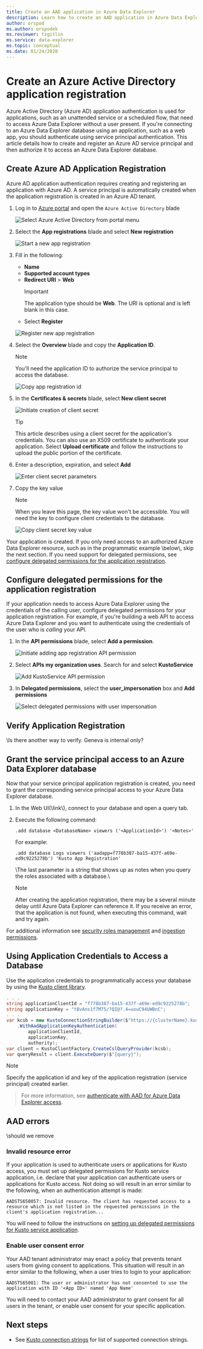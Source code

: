 ```yaml
---
title: Create an AAD application in Azure Data Explorer
description: Learn how to create an AAD application in Azure Data Explorer.
author: orspod
ms.author: orspodek
ms.reviewer: tzgitlin
ms.service: data-explorer
ms.topic: conceptual
ms.date: 01/24/2020
---
```


# Create an Azure Active Directory application registration

Azure Active Directory (Azure AD) application authentication is used for applications, such as an unattended service or a scheduled flow, that need to access Azure Data Explorer without a user present. If you're connecting to an Azure Data Explorer database using an application, such as a web app, you should authenticate using service principal authentication. This article details how to create and register an Azure AD service principal and then authorize it to access an Azure Data Explorer database.

## Create Azure AD Application Registration

Azure AD application authentication requires creating and registering an application with Azure AD. 
A service principal is automatically created when the application registration is created in an Azure AD tenant. 

1. Log in to [Azure portal](https://portal.azure.com) and open the `Azure Active Directory` blade

	![Select Azure Active Directory from portal menu](media/provision-aad-app/provisionaadapp-createappreg-select-azure-active-directory.png)

1. Select the **App registrations** blade and select **New registration**

    ![Start a new app registration](media/provision-aad-app/provisionaadapp-createappreg-new-registration.png)

1. Fill in the following: 
    * **Name** 
    * **Supported account types**
    * **Redirect URI** > **Web**
        > [!IMPORTANT] 
	    > The application type should be **Web**. The URI is optional and is left blank in this case.
    * Select **Register**

	![Register new app registration](media/provision-aad-app/provisionaadapp-createappreg-register-app.png)

1. Select the **Overview** blade and copy the **Application ID**.

	> [!NOTE]
	> You'll need the application ID to authorize the service principal to access the database.

	![Copy app registration id](media/provision-aad-app/provisionaadapp-createappreg-copy-applicationid.png)

1. In the **Certificates & secrets** blade, select **New client secret**

	![Initiate creation of client secret](media/provision-aad-app/provisionaadapp-createappreg-new-client-secret.png)

    > [!TIP]
    > This article describes using a client secret for the application's credentials.  You can also use an X509 certificate to authenticate your application. Select **Upload certificate** and follow the instructions to upload the public portion of the certificate.

1. Enter a description, expiration, and select **Add**

	![Enter client secret parameters](media/provision-aad-app/provisionaadapp-createappreg-enter-client-secret-details.png)

1. Copy the key value

	> [!NOTE]
	> When you leave this page, the key value won't be accessible.  You will need the key to configure client credentials to the database.

	![Copy client secret key value](media/provision-aad-app/provisionaadapp-createappreg-copy-client-secret.png)

Your application is created. If you only need access to an authorized Azure Data Explorer resource, such as in the programmatic example \\below\\, skip the next section. If you need support for delegated permissions, see [configure delegated permissions for the application registration](#configure-delegated-permissions-for-the-application-registration).

## Configure delegated permissions for the application registration

If your application needs to access Azure Data Explorer using the credentials of the calling user, configure delegated permissions for your application registration. For example, if you're building a web API to access Azure Data Explorer and you want to authenticate using the credentials of the user who is *calling* your API.  

1. In the **API permissions** blade, select **Add a permission**.

	![Initiate adding app registration API permission](media/provision-aad-app/provisionaadapp-configuredelegated-add-permission.png)

1. Select **APIs my organization uses**. Search for and select **KustoService**

	![Add KustoService API permission](media/provision-aad-app/provisionaadapp-configuredelegated-search-for-kustoservice.png)

1. In **Delegated permissions**, select the **user_impersonation** box and **Add permissions**

	![Select delegated permissions with user impersonation](media/provision-aad-app/provisionaadapp-configuredelegated-click-add-permissions.png)	 

## Verify Application Registration

\\Is there another way to verify. Geneva is internal only?

## Grant the service principal access to an Azure Data Explorer database

Now that your service principal application registration is created, you need to grant the corresponding service principal access to your Azure Data Explorer database. 

1. In the Web UI(\\link\\), connect to your database and open a query tab.

1. Execute the following command:

	```kusto
	.add database <DatabaseName> viewers ('<ApplicationId>') '<Notes>'
	```

	For example:
	
	```kusto
	.add database Logs viewers ('aadapp=f778b387-ba15-437f-a69e-ed9c9225278b') 'Kusto App Registration'
	```

	\\The last parameter is a string that shows up as notes when you query the roles associated with a database.\\
	
	> [!NOTE]
	> After creating the application registration, there may be a several minute delay until Azure Data Explorer can reference it. If you receive an error, that the application is not found, when executing this command, wait and try again.

For additional information see [security roles management](../security-roles.md) and [ingestion permissions](../../api/netfx/kusto-ingest-client-permissions.md).  

## Using Application Credentials to Access a Database

Use the application credentials to programmatically access your database by using the [Kusto client library](../../api/netfx/about-kusto-data.md).

```C#
. . .
string applicationClientId = "f778b387-ba15-437f-a69e-ed9c9225278b";
string applicationKey = "tBvAns1f7M75/?QI@?.4=uouC94UWBnC";
. . .
var kcsb = new KustoConnectionStringBuilder($"https://{clusterName}.kusto.windows.net/{databaseName}")
    .WithAadApplicationKeyAuthentication(
        applicationClientId,
        applicationKey,
        authority);
var client = KustoClientFactory.CreateCslQueryProvider(kcsb);
var queryResult = client.ExecuteQuery($"{query}");
```

   > [!NOTE]
   > Specify the application id and key of the application registration (service principal) created earlier.

> For more information, see [authenticate with AAD for Azure Data Explorer access](./how-to-authenticate-with-aad.md).

## AAD errors
\\should we remove

### Invalid resource error

If your application is used to authenticate users or applications for Kusto access, you must set up delegated permissions for Kusto service application, i.e. declare that your application can authenticate users or applications for Kusto access.
Not doing so will result in an error similar to the following, when an authentication attempt is made:

`AADSTS650057: Invalid resource. The client has requested access to a resource which is not listed in the requested permissions in the client's application registration...`

You will need to follow the instructions on [setting up delegated permissions for Kusto service application](#set-up-delegated-permissions-for-kusto-service-application).

### Enable user consent error

Your AAD tenant administrator may enact a policy that prevents tenant users from giving consent to applications. This situation will result in an error similar to the following, when a user tries to login to your application:

`AADSTS65001: The user or administrator has not consented to use the application with ID '<App ID>' named 'App Name'`

You will need to contact your AAD administrator to grant consent for all users in the tenant, or enable user consent for your specific application.

## Next steps

* See [Kusto connection strings](../../api/connection-strings/kusto.md) for list of supported connection strings.
